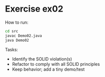 # Exercise ex02

How to run:
```bash
cd src
javac Demo02.java
java Demo02
```

Tasks:
- Identify the SOLID violation(s)
- Refactor to comply with all SOLID principles
- Keep behavior; add a tiny demo/test
